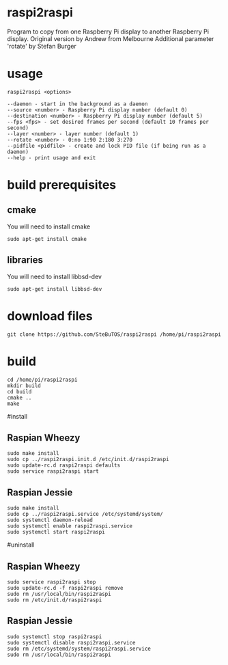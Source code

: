 # raspi2raspi
Program to copy from one Raspberry Pi display to another Raspberry Pi
display.
Original version by Andrew from Melbourne
Additional parameter 'rotate' by Stefan Burger
# usage

    raspi2raspi <options>

    --daemon - start in the background as a daemon
    --source <number> - Raspberry Pi display number (default 0)
    --destination <number> - Raspberry Pi display number (default 5)
    --fps <fps> - set desired frames per second (default 10 frames per second)
    --layer <number> - layer number (default 1)
    --rotate <number> - 0:no 1:90 2:180 3:270
    --pidfile <pidfile> - create and lock PID file (if being run as a daemon)
    --help - print usage and exit

# build prerequisites
## cmake
You will need to install cmake

    sudo apt-get install cmake
## libraries
You will need to install libbsd-dev

    sudo apt-get install libbsd-dev
# download files
    git clone https://github.com/SteBuTOS/raspi2raspi /home/pi/raspi2raspi
# build
    cd /home/pi/raspi2raspi
    mkdir build
    cd build
    cmake ..
    make
#install
## Raspian Wheezy
    sudo make install
    sudo cp ../raspi2raspi.init.d /etc/init.d/raspi2raspi
    sudo update-rc.d raspi2raspi defaults
    sudo service raspi2raspi start
## Raspian Jessie
    sudo make install
    sudo cp ../raspi2raspi.service /etc/systemd/system/
    sudo systemctl daemon-reload
    sudo systemctl enable raspi2raspi.service
    sudo systemctl start raspi2raspi
#uninstall
## Raspian Wheezy
    sudo service raspi2raspi stop
    sudo update-rc.d -f raspi2raspi remove
    sudo rm /usr/local/bin/raspi2raspi
    sudo rm /etc/init.d/raspi2raspi
## Raspian Jessie
    sudo systemctl stop raspi2raspi
    sudo systemctl disable raspi2raspi.service
    sudo rm /etc/systemd/system/raspi2raspi.service
    sudo rm /usr/local/bin/raspi2raspi
